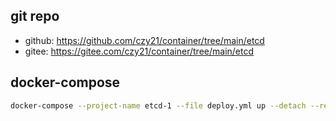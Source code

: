 ## git repo
  - github: https://github.com/czy21/container/tree/main/etcd
  - gitee: https://gitee.com/czy21/container/tree/main/etcd
## docker-compose
```bash
docker-compose --project-name etcd-1 --file deploy.yml up --detach --remove-orphans
```